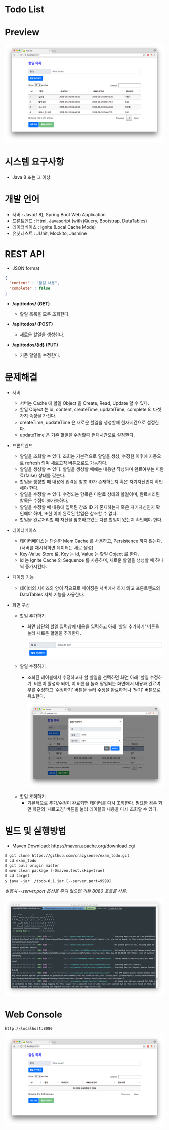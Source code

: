 Todo List
=========

# Preview
![screenshot](./img/project-screenshot.png)

# 시스템 요구사항
* Java 8 또는 그 이상

# 개발 언어
* 서버 : Java(1.8), Spring Boot Web Application
* 프론트엔드 : Html, Javascript (with jQuery, Bootstrap, DataTables)
* 데이터베이스 : Ignite (Local Cache Mode)
* 유닛테스트 : JUnit, Mockito, Jasmine

# REST API
* JSON format
```json
{
  "content" : "할일 내용",
  "complete" : false
}
```

* **/api/todos/ (GET)**
  * 할일 목록을 모두 조회한다.
  
* **/api/todos/ (POST)**
  * 새로운 할일을 생성한다.
  
* **/api/todos/{id} (PUT)**
  * 기존 할일을 수정한다.

# 문제해결
* 서버
  * 서버는 Cache 에 할일 Object 을 Create, Read, Update 할 수 있다.
  * 할일 Object 는 id, content, createTime, updateTime, complete 의 다섯가지 속성을 가진다.
  * createTime, updateTime 은 새로운 할일을 생성할때 현재시간으로 설정한다.
  * updateTime 은 기존 할일을 수정할때 현재시간으로 설정한다.
  
* 프론트엔드
  * 할일을 조회할 수 있다. 조회는 기본적으로 할일을 생성, 수정한 이후에 자동으로 refresh 되며 새로고침 버튼으로도 가능하다.
  * 할일을 생성할 수 있다. 할일을 생성할 때에는 내용만 작성하며 완료여부는 미완료(false) 상태를 갖는다.
  * 할일을 생성할 때 내용에 입력된 참조 ID가 존재하는지 혹은 자기자신인지 확인해야 한다.
  * 할일을 수정할 수 있다. 수정되는 항목은 미완료 상태의 할일이며, 완료처리된 항목은 수정이 불가능하다.
  * 할일을 수정할 때 내용에 입력된 참조 ID 가 존재하는지 혹은 자기자신인지 확인해야 하며, 또한 이미 완료된 할일은 참조할 수 없다.
  * 할일을 완료처리할 때 자신을 참조하고있는 다른 할일이 있는지 확인해야 한다.
  
* 데이터베이스
  * 데이터베이스는 단순한 Mem Cache 를 사용하고, Persistence 하지 않는다. (서버를 재시작하면 데이터는 새로 생성)
  * Key-Value Store 로, Key 는 id, Value 는 할일 Object 로 한다.
  * id 는 Ignite Cache 의 Sequence 를 사용하며, 새로운 할일을 생성할 때 하나씩 증가시킨다.
  
* 페이징 기능
  * 데이터의 사이즈와 양이 작으므로 페이징은 서버에서 하지 않고 프론트엔드의 DataTables 자체 기능을 사용한다.
  
* 화면 구성
  * 할일 추가하기
    + 화면 상단의 할일 입력창에 내용을 입력하고 아래 '할일 추가하기' 버튼을 눌러 새로운 할일을 추가한다.
      
      ![screenshot](./img/create-todo.png)
  * 할일 수정하기
    - 조회된 테이블에서 수정하고자 할 할일을 선택하면 화면 아래 '할일 수정하기' 버튼이 활성화 되며,
      이 버튼을 눌러 팝업되는 화면에서 내용과 완료여부를 수정하고 '수정하기' 버튼을 눌러 수정을 완료하거나 '닫기' 버튼으로 취소한다.
      
      ![screenshot](./img/modify-todo.png)
  * 할일 조회하기
    - 기본적으로 추가/수정이 완료되면 데이터를 다시 조회한다.
      필요한 경우 화면 하단의 '새로고침' 버튼을 눌러 테이블의 내용을 다시 조회할 수 있다.

# 빌드 및 실행방법
* Maven Download: https://maven.apache.org/download.cgi
```console
$ git clone https://github.com/crazysense/exam_todo.git
$ cd exam_todo
$ git pull origin master
$ mvn clean package [-Dmaven.test.skip=true]
$ cd target
$ java -jar ./todo-0.1.jar [--server.port=9999]
```

*실행시 --server.port 옵션을 주지 않으면 기본 8080 포트를 사용.*

![screenshot](./img/start-server.png)

# Web Console
<pre><code>http://localhost:8080</code></pre>

![screenshot](./img/web-console.png)

